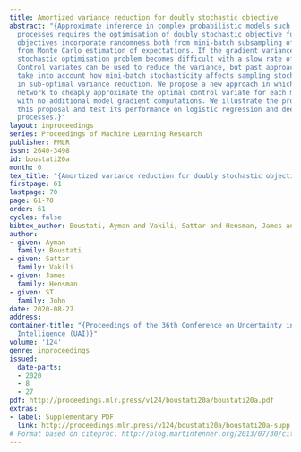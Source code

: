 ```yaml
---
title: Amortized variance reduction for doubly stochastic objective
abstract: "{Approximate inference in complex probabilistic models such as deep Gaussian
  processes requires the optimisation of doubly stochastic objective functions. These
  objectives incorporate randomness both from mini-batch subsampling of the data and
  from Monte Carlo estimation of expectations. If the gradient variance is high, the
  stochastic optimisation problem becomes difficult with a slow rate of convergence.
  Control variates can be used to reduce the variance, but past approaches do not
  take into account how mini-batch stochasticity affects sampling stochasticity, resulting
  in sub-optimal variance reduction. We propose a new approach in which we use a recognition
  network to cheaply approximate the optimal control variate for each mini-batch,
  with no additional model gradient computations. We illustrate the properties of
  this proposal and test its performance on logistic regression and deep Gaussian
  processes.}"
layout: inproceedings
series: Proceedings of Machine Learning Research
publisher: PMLR
issn: 2640-3498
id: boustati20a
month: 0
tex_title: "{Amortized variance reduction for doubly stochastic objective}"
firstpage: 61
lastpage: 70
page: 61-70
order: 61
cycles: false
bibtex_author: Boustati, Ayman and Vakili, Sattar and Hensman, James and John, ST
author:
- given: Ayman
  family: Boustati
- given: Sattar
  family: Vakili
- given: James
  family: Hensman
- given: ST
  family: John
date: 2020-08-27
address: 
container-title: "{Proceedings of the 36th Conference on Uncertainty in Artificial
  Intelligence (UAI)}"
volume: '124'
genre: inproceedings
issued:
  date-parts:
  - 2020
  - 8
  - 27
pdf: http://proceedings.mlr.press/v124/boustati20a/boustati20a.pdf
extras:
- label: Supplementary PDF
  link: http://proceedings.mlr.press/v124/boustati20a/boustati20a-supp.pdf
# Format based on citeproc: http://blog.martinfenner.org/2013/07/30/citeproc-yaml-for-bibliographies/
---
```

